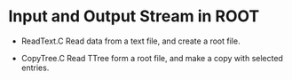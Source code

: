 # Input and Output Stream in ROOT

- ReadText.C
Read data from a text file, and create a root file.

- CopyTree.C
Read TTree form a root file, and make a copy with selected entries.
